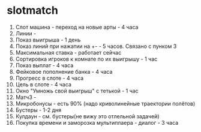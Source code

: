 slotmatch
=========

1. Слот машина - переход на новые арты 			- 4 часа
2. Линии 										-
3. Показ выигрыша 								- 1 день 
4. Показ линий при нажатии на +-  				- 5 часов. Связано с пунком 3
5. Максимальная ставка 							- работает сейчас
6. Сортировка игроков к комнате по их выигрышу	- 1 час
7. Показ выплат									- 4 часа
8. Фейковое пополнение банка					- 4 часа
9. Прогресс в слоте								- 4 часа
10. Цель в слоте								- 4 часа
11. Окно "Умножь свой выигрыш" с тетькой		- 1 час
12. Матч3 										- 
13. Микробонусы									- есть 90% (надо криволинейные траектории полётов)
14. Бустеры										- 1-2 дня
15. Кулдаун										- см. бустеры(не вижу это отлельной задачей)
16. Покупка времени и заморозка мультиплаера	- диалог - 3 часа 
